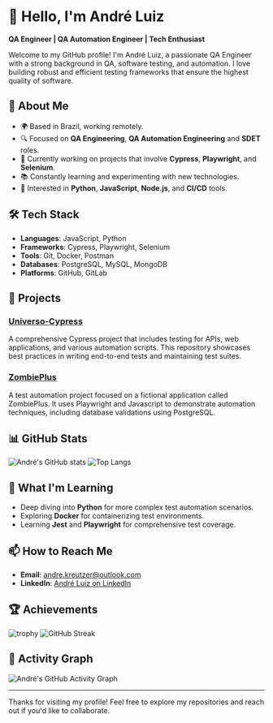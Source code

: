 # 👋 Hello, I'm André Luiz

**QA Engineer | QA Automation Engineer | Tech Enthusiast**

Welcome to my GitHub profile! I'm André Luiz, a passionate QA Engineer with a strong background in QA, software testing, and automation. I love building robust and efficient testing frameworks that ensure the highest quality of software.

## 🚀 About Me

- 🌍 Based in Brazil, working remotely.
- 🔍 Focused on **QA Engineering**, **QA Automation Engineering** and **SDET** roles.
- 💼 Currently working on projects that involve **Cypress**, **Playwright**, and **Selenium**.
- 📚 Constantly learning and experimenting with new technologies.
- 🎯 Interested in **Python**, **JavaScript**, **Node.js**, and **CI/CD** tools.

## 🛠️ Tech Stack

- **Languages**: JavaScript, Python
- **Frameworks**: Cypress, Playwright, Selenium
- **Tools**: Git, Docker, Postman
- **Databases**: PostgreSQL, MySQL, MongoDB
- **Platforms**: GitHub, GitLab

## 🔧 Projects

### [Universo-Cypress](https://github.com/andrelkj/Universo-Cypress)
A comprehensive Cypress project that includes testing for APIs, web applications, and various automation scripts. This repository showcases best practices in writing end-to-end tests and maintaining test suites.

### [ZombiePlus](https://github.com/andrelkj/ZombiePlus)
A test automation project focused on a fictional application called ZombiePlus. It uses Playwright and Javascript to demonstrate automation techniques, including database validations using PostgreSQL.

## 📊 GitHub Stats

![André's GitHub stats](https://github-readme-stats.vercel.app/api?username=andrelkj&show_icons=true&theme=radical)
![Top Langs](https://github-readme-stats.vercel.app/api/top-langs/?username=andrelkj&layout=compact)

## 🌱 What I'm Learning

- Deep diving into **Python** for more complex test automation scenarios.
- Exploring **Docker** for containerizing test environments.
- Learning **Jest** and **Playwright** for comprehensive test coverage.

## 📫 How to Reach Me

- **Email**: [andre.kreutzer@outlook.com](mailto:andre.kreutzer@outlook.com)
- **LinkedIn**: [André Luiz on LinkedIn](https://www.linkedin.com/in/andrekj)

## 🏆 Achievements

![trophy](https://github-profile-trophy.vercel.app/?username=andrelkj&theme=onedark)
![GitHub Streak](https://streak-stats.demolab.com/?user=andrelkj&theme=highcontrast)

## 🎨 Activity Graph

![André's GitHub Activity Graph](https://github-readme-activity-graph.vercel.app/graph?username=andrelkj&theme=react-dark)

---

Thanks for visiting my profile! Feel free to explore my repositories and reach out if you'd like to collaborate.
